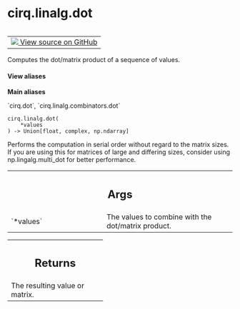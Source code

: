 <div itemscope itemtype="http://developers.google.com/ReferenceObject">
<meta itemprop="name" content="cirq.linalg.dot" />
<meta itemprop="path" content="Stable" />
</div>

# cirq.linalg.dot

<!-- Insert buttons and diff -->

<table class="tfo-notebook-buttons tfo-api" align="left">

<td>
  <a target="_blank" href="https://github.com/quantumlib/cirq/tree/master/cirq/linalg/combinators.py">
    <img src="https://www.tensorflow.org/images/GitHub-Mark-32px.png" />
    View source on GitHub
  </a>
</td>
</table>



Computes the dot/matrix product of a sequence of values.

<section class="expandable">
  <h4 class="showalways">View aliases</h4>
  <p>
<b>Main aliases</b>
<p>`cirq.dot`, `cirq.linalg.combinators.dot`</p>
</p>
</section>

<pre class="devsite-click-to-copy prettyprint lang-py tfo-signature-link">
<code>cirq.linalg.dot(
    *values
) -> Union[float, complex, np.ndarray]
</code></pre>



<!-- Placeholder for "Used in" -->

Performs the computation in serial order without regard to the matrix
sizes.  If you are using this for matrices of large and differing sizes,
consider using np.lingalg.multi_dot for better performance.

<!-- Tabular view -->
 <table class="responsive fixed orange">
<colgroup><col width="214px"><col></colgroup>
<tr><th colspan="2"><h2 class="add-link">Args</h2></th></tr>

<tr>
<td>
`*values`
</td>
<td>
The values to combine with the dot/matrix product.
</td>
</tr>
</table>



<!-- Tabular view -->
 <table class="responsive fixed orange">
<colgroup><col width="214px"><col></colgroup>
<tr><th colspan="2"><h2 class="add-link">Returns</h2></th></tr>
<tr class="alt">
<td colspan="2">
The resulting value or matrix.
</td>
</tr>

</table>

